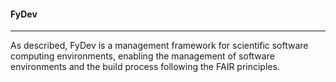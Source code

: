 #### FyDev
--------------------------------------------------------------------------------
As described, FyDev is a management framework for scientific software computing environments, enabling the management of software environments and the build process following the FAIR principles.

